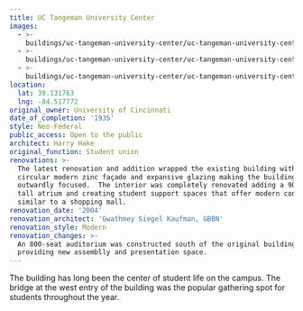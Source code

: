 ```yaml
---
title: UC Tangeman University Center
images:
  - >-
    buildings/uc-tangeman-university-center/uc-tangeman-university-center-0_dgjsbd
  - >-
    buildings/uc-tangeman-university-center/uc-tangeman-university-center-1_vwgj1a
  - >-
    buildings/uc-tangeman-university-center/uc-tangeman-university-center-2_gqpp0d
location:
  lat: 39.131763
  lng: -84.517772
original_owner: University of Cincinnati
date_of_completion: '1935'
style: Neo-Federal
public_access: Open to the public
architect: Harry Hake
original_function: Student union
renovations: >-
  The latest renovation and addition wrapped the existing building with a
  circular modern zinc façade and expansive glazing making the building more
  outwardly focused.  The interior was completely renovated adding a 90-foot
  tall atrium and creating student support spaces that offer modern conveniences
  similar to a shopping mall.
renovation_date: '2004'
renovation_architect: 'Gwathmey Siegel Kaufman, GBBN'
renovation_style: Modern
renovation_changes: >-
  An 800-seat auditorium was constructed south of the original building
  providing new assemblly and presentation space.
---
```


The building has long been the center of student life on the campus. The bridge at the west entry of the building was the popular gathering spot for students throughout the year.
